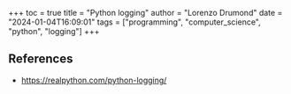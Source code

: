 +++
toc = true
title = "Python logging"
author = "Lorenzo Drumond"
date = "2024-01-04T16:09:01"
tags = ["programming",  "computer_science",  "python",  "logging"]
+++



## References
- https://realpython.com/python-logging/
